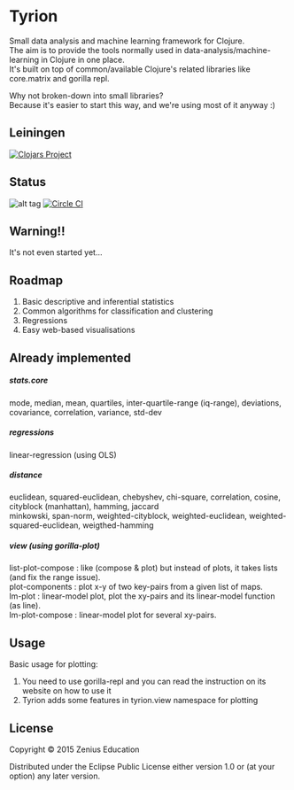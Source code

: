 # Tyrion

Small data analysis and machine learning framework for Clojure.  
The aim is to provide the tools normally used in data-analysis/machine-learning in Clojure in one place.  
It's built on top of common/available Clojure's related libraries like core.matrix and gorilla repl.

Why not broken-down into small libraries?   
Because it's easier to start this way, and we're using most of it anyway :)  

## Leiningen

[![Clojars Project](http://clojars.org/tyrion/latest-version.svg)](http://clojars.org/tyrion) 

## Status

![alt tag](https://circleci.com/gh/zeniuseducation/Tyrion.svg?style=shield&circle-token=:circle-token)
[![Circle CI](https://circleci.com/gh/zeniuseducation/Tyrion/tree/master.svg?style=svg)](https://circleci.com/gh/zeniuseducation/Tyrion/tree/master)  

## Warning!!

It's not even started yet...   

## Roadmap

1. Basic descriptive and inferential statistics
2. Common algorithms for classification and clustering
3. Regressions
4. Easy web-based visualisations  

## Already implemented  

##### stats.core

mode, median, mean, quartiles, inter-quartile-range (iq-range), deviations, covariance, correlation, variance, std-dev  

##### regressions

linear-regression (using OLS)  

##### distance  

euclidean, squared-euclidean, chebyshev, chi-square, correlation, cosine, cityblock (manhattan), hamming, jaccard  
minkowski, span-norm, weighted-cityblock, weighted-euclidean, weighted-squared-euclidean, weigthed-hamming  

##### view (using gorilla-plot)  

list-plot-compose : like (compose & plot) but instead of plots, it takes lists (and fix the range issue).  
plot-components : plot x-y of two key-pairs from a given list of maps.  
lm-plot : linear-model plot, plot the xy-pairs and its linear-model function (as line).  
lm-plot-compose : linear-model plot for several xy-pairs.  

## Usage

Basic usage for plotting:  

1. You need to use gorilla-repl and you can read the instruction on its website on how to use it  
2. Tyrion adds some features in tyrion.view namespace for plotting  

## License

Copyright © 2015 Zenius Education

Distributed under the Eclipse Public License either version 1.0 or (at
your option) any later version.
